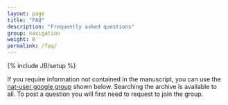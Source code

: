```yaml
---
layout: page
title: "FAQ"
description: "Frequently asked questions"
group: navigation
weight: 8
permalink: /faq/
---
```

{% include JB/setup %}

If you require information not contained in the manuscript, you can use the [nat-user google group](https://groups.google.com/forum/#!forum/nat-user) shown below. Searching the archive is available to all. To post a question you will first need to request to join the group.

<iframe id="forum_embed"
 src="javascript:void(0)"
 scrolling="no"
 frameborder="0"
 width="900"
 height="700">
</iframe>

<script type="text/javascript">
 document.getElementById("forum_embed").src =
  "https://groups.google.com/forum/embed/?place=forum/nat-user" +
  "&showsearch=true&showpopout=true&hideforumtitle=true&h1&fragments=true&parenturl=" +
  encodeURIComponent(window.location.href);
</script>







